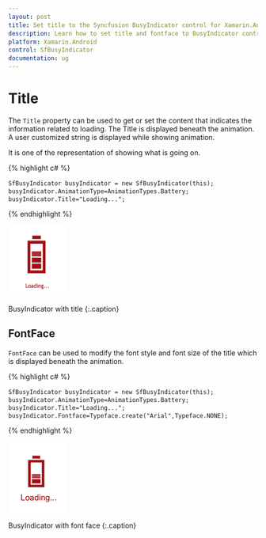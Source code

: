 ```yaml
---
layout: post
title: Set title to the Syncfusion BusyIndicator control for Xamarin.Android
description: Learn how to set title and fontface to BusyIndicator control
platform: Xamarin.Android
control: SfBusyIndicator
documentation: ug
---
```


# Title

The `Title` property can be used to get or set the content that indicates the information related to loading. The Title is displayed beneath the animation. A user customized string is displayed while showing animation. 

It is one of the representation of showing what is going on. 

{% highlight c# %}

	SfBusyIndicator busyIndicator = new SfBusyIndicator(this);
	busyIndicator.AnimationType=AnimationTypes.Battery;
	busyIndicator.Title="Loading...";
	
{% endhighlight %}

![](images/Title_img1.png) 
                                          
BusyIndicator with title
{:.caption}

## FontFace

`FontFace` can be used to modify the font style and font size of the title which is displayed beneath the animation.

{% highlight c# %}

	SfBusyIndicator busyIndicator = new SfBusyIndicator(this);
	busyIndicator.AnimationType=AnimationTypes.Battery;
	busyIndicator.Title="Loading...";
	busyIndicator.Fontface=Typeface.create("Arial",Typeface.NONE);

{% endhighlight %}

![](images/Title_img2.png)   
                                                  
BusyIndicator with font face
{:.caption}


